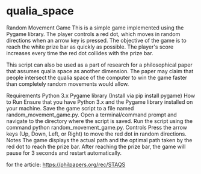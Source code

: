 # qualia_space
Random Movement Game
This is a simple game implemented using the Pygame library. The player controls a red dot, which moves in random directions when an arrow key is pressed. The objective of the game is to reach the white prize bar as quickly as possible. The player's score increases every time the red dot collides with the prize bar.

This script can also be used as a part of research for a philosophical paper that assumes qualia space as another dimension. The paper may claim that people intersect the qualia space of the computer to win the game faster than completely random movements would allow.

Requirements
Python 3.x
Pygame library (Install via pip install pygame)
How to Run
Ensure that you have Python 3.x and the Pygame library installed on your machine.
Save the game script to a file named random_movement_game.py.
Open a terminal/command prompt and navigate to the directory where the script is saved.
Run the script using the command python random_movement_game.py.
Controls
Press the arrow keys (Up, Down, Left, or Right) to move the red dot in random directions.
Notes
The game displays the actual path and the optimal path taken by the red dot to reach the prize bar.
After reaching the prize bar, the game will pause for 3 seconds and restart automatically.

for the article: 
https://philpapers.org/rec/STAQS
